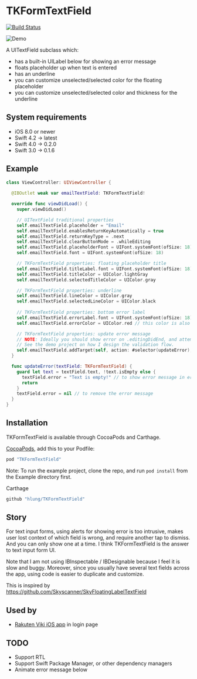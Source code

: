 # TKFormTextField

[![Build Status](https://travis-ci.org/hlung/TKFormTextField.svg?branch=master)](https://travis-ci.org/hlung/TKFormTextField)

![Demo](/README/demo.gif)

A UITextField subclass which:
- has a built-in UILabel below for showing an error message
- floats placeholder up when text is entered
- has an underline
- you can customize unselected/selected color for the floating placeholder
- you can customize unselected/selected color and thickness for the underline

## System requirements

- iOS 8.0 or newer
- Swift 4.2 -> latest
- Swift 4.0 -> 0.2.0
- Swift 3.0 -> 0.1.6

## Example

```swift
class ViewController: UIViewController {
  
  @IBOutlet weak var emailTextField: TKFormTextField!

  override func viewDidLoad() {
    super.viewDidLoad()

    // UITextField traditional properties
    self.emailTextField.placeholder = "Email"
    self.emailTextField.enablesReturnKeyAutomatically = true
    self.emailTextField.returnKeyType = .next
    self.emailTextField.clearButtonMode = .whileEditing
    self.emailTextField.placeholderFont = UIFont.systemFont(ofSize: 18)
    self.emailTextField.font = UIFont.systemFont(ofSize: 18)

    // TKFormTextField properties: floating placeholder title
    self.emailTextField.titleLabel.font = UIFont.systemFont(ofSize: 18)
    self.emailTextField.titleColor = UIColor.lightGray
    self.emailTextField.selectedTitleColor = UIColor.gray

    // TKFormTextField properties: underline
    self.emailTextField.lineColor = UIColor.gray
    self.emailTextField.selectedLineColor = UIColor.black
    
    // TKFormTextField properties: bottom error label
    self.emailTextField.errorLabel.font = UIFont.systemFont(ofSize: 18)
    self.emailTextField.errorColor = UIColor.red // this color is also used for the underline on error state

    // TKFormTextField properties: update error message
    // NOTE: Ideally you should show error on .editingDidEnd, and attempt to hide it on .editingChanged.
    // See the demo project on how I design the validation flow.
    self.emailTextField.addTarget(self, action: #selector(updateError), for: .editingChanged)
  }

  func updateError(textField: TKFormTextField) {
    guard let text = textField.text, !text.isEmpty else {
      textField.error = "Text is empty!" // to show error message in errorLabel
      return
    }
    textField.error = nil // to remove the error message
  }
}
```

## Installation

TKFormTextField is available through CocoaPods and Carthage.

[CocoaPods](http://cocoapods.org), add this to your Podfile:
```ruby
pod "TKFormTextField"
```
Note: To run the example project, clone the repo, and run `pod install` from the Example directory first.

Carthage
```ruby
github "hlung/TKFormTextField"
```

## Story

For text input forms, using alerts for showing error is too intrusive, makes user lost context of which field is wrong, and require another tap to dismiss. And you can only show one at a time. I think TKFormTextField is the answer to text input form UI.

Note that I am not using IBInspectable / IBDesignable because I feel it is slow and buggy. Moreover, since you usually have several text fields across the app, using code is easier to duplicate and customize.

This is inspired by https://github.com/Skyscanner/SkyFloatingLabelTextField

## Used by

- [Rakuten Viki iOS app](https://apps.apple.com/us/app/viki-asian-tv-dramas-movies/id445553058) in login page

## TODO

- Support RTL
- Support Swift Package Manager, or other dependency managers
- Animate error message below
